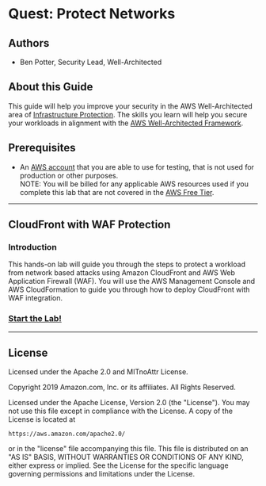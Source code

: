 ﻿# Quest: Protect Networks

## Authors

- Ben Potter, Security Lead, Well-Architected

## About this Guide

This guide will help you improve your security in the AWS Well-Architected area of [Infrastructure Protection](https://wa.aws.amazon.com/wat.pillar.security.en.html#sec.infraprot). The skills you learn will help you secure your workloads in alignment with the [AWS Well-Architected Framework](https://aws.amazon.com/architecture/well-architected/).

## Prerequisites

* An [AWS account](https://portal.aws.amazon.com/gp/aws/developer/registration/index.html) that you are able to use for testing, that is not used for production or other purposes.  
NOTE: You will be billed for any applicable AWS resources used if you complete this lab that are not covered in the [AWS Free Tier](https://aws.amazon.com/free/).

***

## CloudFront with WAF Protection

### Introduction

This hands-on lab will guide you through the steps to protect a workload from network based attacks using Amazon CloudFront and AWS Web Application Firewall (WAF). You will use the AWS Management Console and AWS CloudFormation to guide you through how to deploy CloudFront with WAF integration.

### [Start the Lab!](../200_CloudFront_with_WAF_Protection/README.md)  

***

## License

Licensed under the Apache 2.0 and MITnoAttr License. 

Copyright 2019 Amazon.com, Inc. or its affiliates. All Rights Reserved.

Licensed under the Apache License, Version 2.0 (the "License"). You may not use this file except in compliance with the License. A copy of the License is located at

    https://aws.amazon.com/apache2.0/

or in the "license" file accompanying this file. This file is distributed on an "AS IS" BASIS, WITHOUT WARRANTIES OR CONDITIONS OF ANY KIND, either express or implied. See the License for the specific language governing permissions and limitations under the License.
